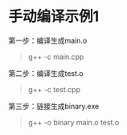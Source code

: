# 手动编译示例1

第一步：编译生成main.o  
> g++ -c main.cpp

第二步：编译生成test.o  
> g++ -c test.cpp

第三步：链接生成binary.exe  
> g++ -o binary main.o test.o
